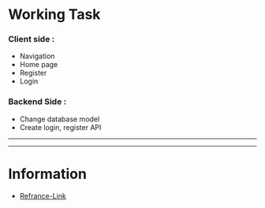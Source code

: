# Working Task

### Client side :

* Navigation
* Home page
* Register
* Login

### Backend Side :

* Change database model
* Create login, register API


***
***

# Information

* [Refrance-Link](https://maxnewgen.in)